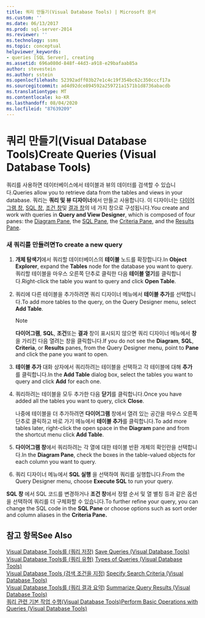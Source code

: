```yaml
---
title: 쿼리 만들기(Visual Database Tools) | Microsoft 문서
ms.custom: ''
ms.date: 06/13/2017
ms.prod: sql-server-2014
ms.reviewer: ''
ms.technology: ssms
ms.topic: conceptual
helpviewer_keywords:
- queries [SQL Server], creating
ms.assetid: 696a080d-848f-44d3-a918-e29bafaab85a
author: stevestein
ms.author: sstein
ms.openlocfilehash: 52392adff03b27e1c4c19f354bc62c350cccf17a
ms.sourcegitcommit: ad4d92dce894592a259721a1571b1d8736abacdb
ms.translationtype: MT
ms.contentlocale: ko-KR
ms.lasthandoff: 08/04/2020
ms.locfileid: "87639209"
---
```

# <a name="create-queries-visual-database-tools"></a><span data-ttu-id="33792-102">쿼리 만들기(Visual Database Tools)</span><span class="sxs-lookup"><span data-stu-id="33792-102">Create Queries (Visual Database Tools)</span></span>
  <span data-ttu-id="33792-103">쿼리를 사용하면 데이터베이스에서 테이블과 뷰의 데이터를 검색할 수 있습니다.</span><span class="sxs-lookup"><span data-stu-id="33792-103">Queries allow you to retrieve data from the tables and views in your database.</span></span> <span data-ttu-id="33792-104">쿼리는 **쿼리 및 뷰 디자이너**에서 만들고 사용합니다. 이 디자이너는 [다이어그램 창](visual-database-tools.md), [SQL 창](sql-pane-visual-database-tools.md), [조건 창](criteria-pane-visual-database-tools.md)및 [결과 창](results-pane-visual-database-tools.md)의 네 가지 창으로 구성됩니다.</span><span class="sxs-lookup"><span data-stu-id="33792-104">You create and work with queries in **Query and View Designer**, which is composed of four panes: the [Diagram Pane](visual-database-tools.md), the [SQL Pane](sql-pane-visual-database-tools.md), the [Criteria Pane](criteria-pane-visual-database-tools.md), and the [Results Pane](results-pane-visual-database-tools.md).</span></span>  
  
### <a name="to-create-a-new-query"></a><span data-ttu-id="33792-105">새 쿼리를 만들려면</span><span class="sxs-lookup"><span data-stu-id="33792-105">To create a new query</span></span>  
  
1.  <span data-ttu-id="33792-106">**개체 탐색기**에서 쿼리할 데이터베이스의 **테이블** 노드를 확장합니다.</span><span class="sxs-lookup"><span data-stu-id="33792-106">In **Object Explorer**, expand the **Tables** node for the database you want to query.</span></span> <span data-ttu-id="33792-107">쿼리할 테이블을 마우스 오른쪽 단추로 클릭한 다음 **테이블 열기**를 클릭합니다.</span><span class="sxs-lookup"><span data-stu-id="33792-107">Right-click the table you want to query and click **Open Table**.</span></span>  
  
2.  <span data-ttu-id="33792-108">쿼리에 다른 테이블을 추가하려면 쿼리 디자이너 메뉴에서 **테이블 추가**를 선택합니다.</span><span class="sxs-lookup"><span data-stu-id="33792-108">To add more tables to the query, on the Query Designer menu, select **Add Table**.</span></span>  
  
    > [!NOTE]  
    >  <span data-ttu-id="33792-109">**다이어그램**, **SQL**, **조건**또는 **결과** 창이 표시되지 않으면 쿼리 디자이너 메뉴에서 **창** 을 가리킨 다음 열려는 창을 클릭합니다.</span><span class="sxs-lookup"><span data-stu-id="33792-109">If you do not see the **Diagram**, **SQL**, **Criteria**, or **Results** panes, from the Query Designer menu, point to **Pane** and click the pane you want to open.</span></span>  
  
3.  <span data-ttu-id="33792-110">**테이블 추가** 대화 상자에서 쿼리하려는 테이블을 선택하고 각 테이블에 대해 **추가** 를 클릭합니다.</span><span class="sxs-lookup"><span data-stu-id="33792-110">In the **Add Table** dialog box, select the tables you want to query and click **Add** for each one.</span></span>  
  
4.  <span data-ttu-id="33792-111">쿼리하려는 테이블을 모두 추가한 다음 **닫기**를 클릭합니다.</span><span class="sxs-lookup"><span data-stu-id="33792-111">Once you have added all the tables you want to query, click **Close**.</span></span>  
  
     <span data-ttu-id="33792-112">나중에 테이블을 더 추가하려면 **다이어그램** 창에서 열려 있는 공간을 마우스 오른쪽 단추로 클릭하고 바로 가기 메뉴에서 **테이블 추가**를 클릭합니다.</span><span class="sxs-lookup"><span data-stu-id="33792-112">To add more tables later, right-click the open space in the **Diagram** pane and from the shortcut menu click **Add Table**.</span></span>  
  
5.  <span data-ttu-id="33792-113">**다이어그램 창**에서 쿼리하려는 각 열에 대한 테이블 반환 개체의 확인란을 선택합니다.</span><span class="sxs-lookup"><span data-stu-id="33792-113">In the **Diagram Pane**, check the boxes in the table-valued objects for each column you want to query.</span></span>  
  
6.  <span data-ttu-id="33792-114">쿼리 디자이너 메뉴에서 **SQL 실행** 을 선택하여 쿼리를 실행합니다.</span><span class="sxs-lookup"><span data-stu-id="33792-114">From the Query Designer menu, choose **Execute SQL** to run your query.</span></span>  
  
 <span data-ttu-id="33792-115">**SQL 창** 에서 SQL 코드를 변경하거나 **조건 창**에서 정렬 순서 및 열 별칭 등과 같은 옵션을 선택하여 쿼리를 더 구체화할 수 있습니다.</span><span class="sxs-lookup"><span data-stu-id="33792-115">To further refine your query, you can change the SQL code in the **SQL Pane** or choose options such as sort order and column aliases in the **Criteria Pane.**</span></span>  
  
## <a name="see-also"></a><span data-ttu-id="33792-116">참고 항목</span><span class="sxs-lookup"><span data-stu-id="33792-116">See Also</span></span>  
 <span data-ttu-id="33792-117">[Visual Database Tools를 &#40;쿼리 저장&#41;](save-queries-visual-database-tools.md) </span><span class="sxs-lookup"><span data-stu-id="33792-117">[Save Queries &#40;Visual Database Tools&#41;](save-queries-visual-database-tools.md) </span></span>  
 <span data-ttu-id="33792-118">[Visual Database Tools를 &#40;쿼리 유형&#41;](types-of-queries-visual-database-tools.md) </span><span class="sxs-lookup"><span data-stu-id="33792-118">[Types of Queries &#40;Visual Database Tools&#41;](types-of-queries-visual-database-tools.md) </span></span>  
 <span data-ttu-id="33792-119">[Visual Database Tools &#40;검색 조건을 지정&#41;](specify-search-criteria-visual-database-tools.md) </span><span class="sxs-lookup"><span data-stu-id="33792-119">[Specify Search Criteria &#40;Visual Database Tools&#41;](specify-search-criteria-visual-database-tools.md) </span></span>  
 <span data-ttu-id="33792-120">[Visual Database Tools를 &#40;쿼리 결과 요약&#41;](summarize-query-results-visual-database-tools.md) </span><span class="sxs-lookup"><span data-stu-id="33792-120">[Summarize Query Results &#40;Visual Database Tools&#41;](summarize-query-results-visual-database-tools.md) </span></span>  
 [<span data-ttu-id="33792-121">쿼리 관련 기본 작업 수행&#40;Visual Database Tools&#41;</span><span class="sxs-lookup"><span data-stu-id="33792-121">Perform Basic Operations with Queries &#40;Visual Database Tools&#41;</span></span>](perform-basic-operations-with-queries-visual-database-tools.md)  
  
  
